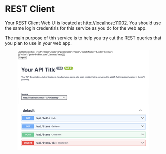 # REST Client

Your REST Client Web UI is located at [http://localhost:11002](http://localhost:11002). You should use the same login credentials for this service as you do for the web app.&#x20;

The main purpose of this service is to help you try out the REST queries that you plan to use in your web app.&#x20;

<figure><img src="../../../.gitbook/assets/image.png" alt=""><figcaption></figcaption></figure>
